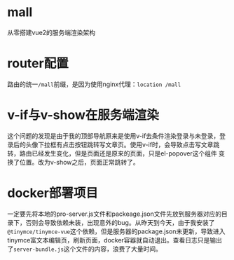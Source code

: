# mall
从零搭建vue2的服务端渲染架构

# router配置
路由的统一`/mall`前缀，是因为使用nginx代理：`location /mall`

# v-if与v-show在服务端渲染
这个问题的发现是由于我的顶部导航原来是使用v-if去条件渲染登录与未登录，登录后的头像下拉框有点击按钮跳转写文章页。使用v-if时，会导致点击写文章跳转，路由已经发生变化，但是页面还是原来的页面，只是el-popover这个组件
变换了位置。改为v-show之后，页面正常跳转了。

# docker部署项目

一定要先将本地的pro-server.js文件和packeage.json文件先放到服务器对应的目录下，否则会导致依赖未装，出现意外的bug。从昨天到今天，由于我安装了`@tinymce/tinymce-vue`这个依赖，但是服务器的package.json未更新，导致进入tinymce富文本编辑页，刷新页面，docker容器就自动退出。查看日志只是输出了`server-bundle.js`这个文件的内容，浪费了大量时间。
